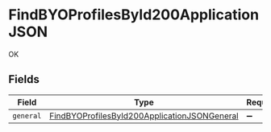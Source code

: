 # FindBYOProfilesById200ApplicationJSON

OK


## Fields

| Field                                                                                                                   | Type                                                                                                                    | Required                                                                                                                | Description                                                                                                             |
| ----------------------------------------------------------------------------------------------------------------------- | ----------------------------------------------------------------------------------------------------------------------- | ----------------------------------------------------------------------------------------------------------------------- | ----------------------------------------------------------------------------------------------------------------------- |
| `general`                                                                                                               | [FindBYOProfilesById200ApplicationJSONGeneral](../../models/operations/findbyoprofilesbyid200applicationjsongeneral.md) | :heavy_minus_sign:                                                                                                      | N/A                                                                                                                     |